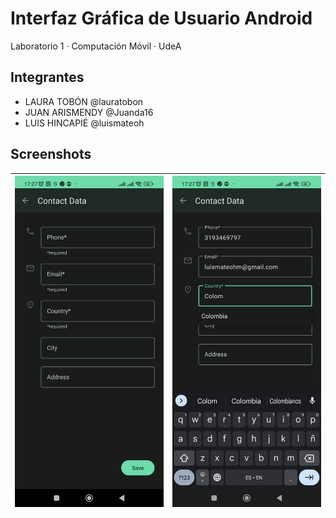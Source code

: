 # Interfaz Gráfica de Usuario Android

Laboratorio 1 · Computación Móvil · UdeA

## Integrantes
- LAURA TOBÓN 		@lauratobon
- JUAN ARISMENDY	@Juanda16
- LUIS HINCAPIÉ		@luismateoh

## Screenshots

|![contact-data-1](screenshots/contact-data-1.jpeg)|![contact-data-2](screenshots/contact-data-2.jpeg)|
|---|---|
